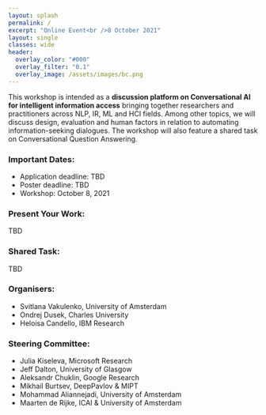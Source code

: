 ```yaml
---
layout: splash
permalink: /
excerpt: "Online Event<br />8 October 2021"
layout: single
classes: wide
header:
  overlay_color: "#000"
  overlay_filter: "0.1"
  overlay_image: /assets/images/bc.png
---
```



<!-- ### Workshop overview: -->

This workshop is intended as a **discussion platform on Conversational AI for intelligent information access** bringing together researchers and practitioners across NLP, IR, ML and HCI fields. Among other topics, we will discuss design, evaluation and human factors in relation to automating information-seeking dialogues. The workshop will also feature a shared task on Conversational Question Answering.

### Important Dates:

* Application deadline: TBD
* Poster deadline: TBD
* Workshop: October 8, 2021


### Present Your Work:

TBD

### Shared Task:

TBD


### Organisers:

* Svitlana Vakulenko, University of Amsterdam
* Ondrej Dusek, Charles University
* Heloisa Candello, IBM Research


### Steering Committee:

* Julia Kiseleva, Microsoft Research
* Jeff Dalton, University of Glasgow
* Aleksandr Chuklin, Google Research
* Mikhail Burtsev, DeepPavlov & MIPT
* Mohammad Aliannejadi, University of Amsterdam
* Maarten de Rijke, ICAI & University of Amsterdam
